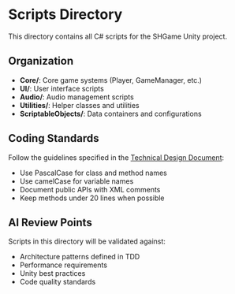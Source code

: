 # Scripts Directory

This directory contains all C# scripts for the SHGame Unity project.

## Organization

- **Core/**: Core game systems (Player, GameManager, etc.)
- **UI/**: User interface scripts
- **Audio/**: Audio management scripts
- **Utilities/**: Helper classes and utilities
- **ScriptableObjects/**: Data containers and configurations

## Coding Standards

Follow the guidelines specified in the [Technical Design Document](../../docs/technical/TDD.md):
- Use PascalCase for class and method names
- Use camelCase for variable names
- Document public APIs with XML comments
- Keep methods under 20 lines when possible

## AI Review Points

Scripts in this directory will be validated against:
- Architecture patterns defined in TDD
- Performance requirements
- Unity best practices
- Code quality standards